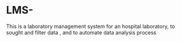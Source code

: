 # LMS-
This is a laboratory management system for an hospital laboratory, to sought and filter data , and to automate data analysis process
